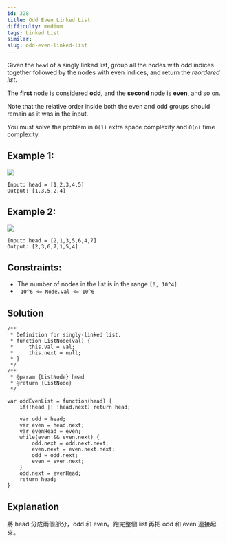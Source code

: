 ```yaml
---
id: 328
title: Odd Even Linked List
difficulty: medium
tags: Linked List
similar:
slug: odd-even-linked-list
---
```


Given the `head` of a singly linked list, group all the nodes with odd indices together followed by the nodes with even indices, and return the _reordered list_.

The **first** node is considered **odd**, and the **second** node is **even**, and so on.

Note that the relative order inside both the even and odd groups should remain as it was in the input.

You must solve the problem in `O(1)` extra space complexity and `O(n)` time complexity.

## Example 1:

![](https://assets.leetcode.com/uploads/2021/03/10/oddeven-linked-list.jpg)

```
Input: head = [1,2,3,4,5]
Output: [1,3,5,2,4]
```

## Example 2:

![](https://assets.leetcode.com/uploads/2021/03/10/oddeven2-linked-list.jpg)

```
Input: head = [2,1,3,5,6,4,7]
Output: [2,3,6,7,1,5,4]
```

## Constraints:

- The number of nodes in the list is in the range `[0, 10^4]`
- `-10^6 <= Node.val <= 10^6`

## Solution

```
/**
 * Definition for singly-linked list.
 * function ListNode(val) {
 *     this.val = val;
 *     this.next = null;
 * }
 */
/**
 * @param {ListNode} head
 * @return {ListNode}
 */

var oddEvenList = function(head) {
    if(!head || !head.next) return head;

    var odd = head;
    var even = head.next;
    var evenHead = even;
    while(even && even.next) {
        odd.next = odd.next.next;
        even.next = even.next.next;
        odd = odd.next;
        even = even.next;
    }
    odd.next = evenHead;
    return head;
}
```

## Explanation

將 head 分成兩個部分，odd 和 even。跑完整個 list 再把 odd 和 even 連接起來。
